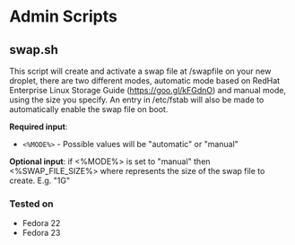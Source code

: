 # Admin Scripts

## swap.sh
This script will create and activate a swap file at /swapfile on your new droplet, there are two different modes, automatic mode based on RedHat Enterprise Linux Storage Guide (https://goo.gl/kFGdnO) and manual mode, using the size you specify.  An entry in /etc/fstab will also be made to automatically enable the swap file on boot.

**Required input**:
* `<%MODE%>` - Possible values will be "automatic" or "manual"

**Optional input**:
if <%MODE%> is set to "manual" then <%SWAP_FILE_SIZE%> where represents the size of the swap file to create. E.g. "1G"

### Tested on
* Fedora 22
* Fedora 23
